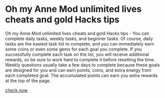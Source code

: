 # Oh my Anne Mod unlimited lives cheats and gold Hacks tips

Oh my Anne Mod unlimited lives cheats and gold Hacks tips - You can complete daily tasks, weekly tasks, and beginner tasks. Of course, daily tasks are the easiest task list to complete, and you can immediately earn some coins or even some gems for each goal you complete. If you successfully complete each task on the list, you will receive additional rewards, so be sure to work hard to complete it before resetting the time. Weekly questions usually take a few days to complete because these goals are designed for you and can earn points, coins, and extra energy from each completed goal. The accumulated points can earn you extra rewards at the top of the page.

[check now](https://fancymod.top/oh-my-anne/)
